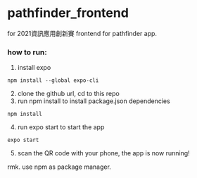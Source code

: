 # pathfinder_frontend
 
 for 2021資訊應用創新賽
 frontend for pathfinder app.
 
 ### how to run:
 1. install expo 
```
npm install --global expo-cli
```
 2. clone the github url, cd to this repo
 3. run npm install to install package.json dependencies 
 ```
 npm install 
 ```
 4. run expo start to start the app
 ```
 expo start
 ```
 5. scan the QR code with your phone, the app is now running!
 
 
 rmk. use npm as package manager.
